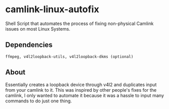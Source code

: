 # camlink-linux-autofix
Shell Script that automates the process of fixing non-physical Camlink issues on most Linux Systems.

## Dependencies
`ffmpeg, v4l2loopback-utils, v4l2loopback-dkms (optional)`
## About
Essentially creates a loopback device through v4l2 and duplicates input from your camlink to it. This was inspired by other people's fixes for the camlink, I only wanted to automate it because it was a hassle to input many commands to do just one thing.  
